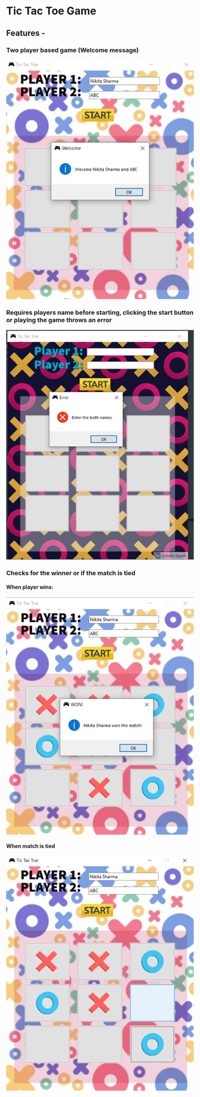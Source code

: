 # Tic Tac Toe Game
## Features -

### Two player based game (Welcome message)
![](/imagesDesc/1.PNG)

### Requires players name before starting, clicking the start button or playing the game throws an error
![](/imagesDesc/no_name_error.PNG)

### Checks for the winner or if the match is tied
#### When player wins:
![](/imagesDesc/3.png)

#### When match is tied
![](/imagesDesc/2.PNG)



